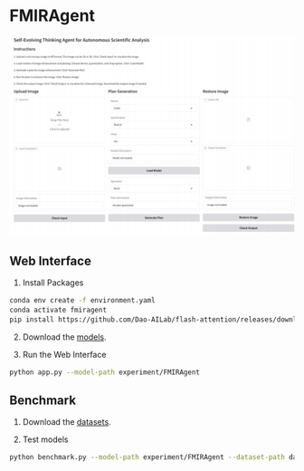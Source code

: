 # FMIRAgent

![example](example.png)

## Web Interface

1. Install Packages

```bash
conda env create -f environment.yaml
conda activate fmiragent
pip install https://github.com/Dao-AILab/flash-attention/releases/download/v2.7.4.post1/flash_attn-2.7.4.post1+cu12torch2.5cxx11abiFALSE-cp310-cp310-linux_x86_64.whl
```

2. Download the [models](https://zenodo.org/records/15254620/files/model.zip).

3. Run the Web Interface

```bash
python app.py --model-path experiment/FMIRAgent
```

## Benchmark

1. Download the [datasets](https://zenodo.org/records/15254620/files/dataset.zip).

2. Test models

```bash
python benchmark.py --model-path experiment/FMIRAgent --dataset-path dataset/test_split/test_dataset_psnr.hf
```
